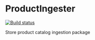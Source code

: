 # ProductIngester
[![Build status](https://ci.appveyor.com/api/projects/status/it8vghyixkhxm8ux/branch/develop?svg=true)](https://ci.appveyor.com/project/jessejohnston/productingester/branch/develop)

Store product catalog ingestion package


 
